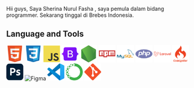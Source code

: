 Hii guys, Saya Sherina Nurul Fasha 
, saya pemula dalam bidang programmer. Sekarang tinggal di Brebes Indonesia.
<br>
## Language and Tools
<img src="https://github.com/devicons/devicon/blob/master/icons/html5/html5-original.svg" alt="HTML5" width="45" height="45"> 
<img src="https://github.com/devicons/devicon/blob/master/icons/css3/css3-original.svg" alt="CSS3" width="45" height="45"> 
<img src="https://github.com/devicons/devicon/blob/master/icons/javascript/javascript-original.svg" alt="Javascript" width="45" height="45"> <img src="https://github.com/devicons/devicon/blob/master/icons/bootstrap/bootstrap-original.svg" alt="Bootstrap" width="45" height="45"> <img src="https://github.com/devicons/devicon/blob/master/icons/nodejs/nodejs-original.svg" alt="NodeJS" width="45" height="45"> 
<img src="https://github.com/devicons/devicon/blob/master/icons/npm/npm-original-wordmark.svg" alt="NPM" width="45" height="45"> 
<img src="https://github.com/devicons/devicon/blob/master/icons/mysql/mysql-original-wordmark.svg" alt="MySQL" width="45" height="45">
<img src="https://github.com/devicons/devicon/blob/master/icons/php/php-plain.svg" alt="PHP" width="45" height="45">
<img src="https://github.com/devicons/devicon/blob/master/icons/laravel/laravel-original-wordmark.svg" alt="Laravel" width="45" height="45">
<img src="https://github.com/devicons/devicon/blob/master/icons/codeigniter/codeigniter-plain-wordmark.svg" alt="CodeIgniter" width="45" height="45">
<img src="https://github.com/devicons/devicon/blob/master/icons/photoshop/photoshop-plain.svg" alt="Photoshop" width="45" height="45">
<img src="(https://github.com/devicons/devicon/blob/master/icons/figma/figma-original.svg)" alt="Figma" width="45" height="45">
<img src="https://github.com/devicons/devicon/blob/master/icons/vscode/vscode-original.svg" alt="VSCode" width="45" height="45">
<img src="https://github.com/devicons/devicon/blob/master/icons/anaconda/anaconda-original.svg" alt="Anaconda" width="45" height="45">
<img src="https://github.com/devicons/devicon/blob/master/icons/git/git-original.svg" alt="GIT" width="45" height="45">
